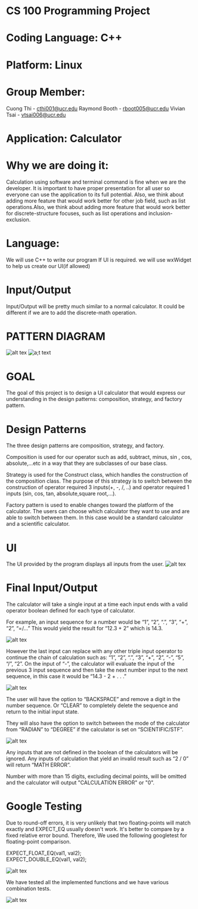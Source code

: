 # CS 100 Programming Project
# Coding Language: C++
# Platform: Linux
# Group Member:
Cuong Thi - cthi001@ucr.edu
Raymond Booth - rboot005@ucr.edu
Vivian Tsai - vtsai006@ucr.edu
# Application: Calculator

# Why we are doing it:
  Calculation using software and terminal command is fine when we are the developer.
  It is important to have proper presentation for all user so everyone can use the application
to its full potential.
  Also, we think about adding more feature that would work better for other job field, such as list operations.Also, we think about adding more feature that would work better for discrete-structure focuses, such as list operations and inclusion-exclusion.
# Language:
  We will use C++ to write our program
  If UI is required. we will use wxWidget to help us create our UI(if allowed)
# Input/Output
  Input/Output will be pretty much similar to a normal calculator.
  It could be different if we are to add the discrete-math operation.

# PATTERN DIAGRAM
![alt tex](https://github.com/cs100/final-project-honda-crv/blob/master/Scan_May_15_2020-1.png)
![a;t text](https://github.com/cs100/final-project-honda-crv/blob/master/Scan_May_15_2020-2.png)

# GOAL
  The goal of this project is to design a UI calculator that would express our understanding in the design patterns: composition, strategy, and factory pattern. 

# Design Patterns
  The three design patterns are composition, strategy, and factory.

  Composition is used for our operator such as add, subtract, minus, sin , cos, absolute,...etc in a way that they are subclasses of our base class. 

  Strategy is used for the Construct class, which handles the construction of the composition class. The purpose of this strategy is to switch between the construction of operator required 3 inputs(+, -, /, ..) and operator required 1 inputs (sin, cos, tan, absolute,square root,...).

  Factory pattern is used to enable changes toward the platform of the calculator. The users can choose which calculator they want to use and are able to switch between them. In this case would be a standard calculator and a scientific calculator.

# UI
  The UI provided by the program displays all inputs from the user.
![alt tex](https://github.com/cs100/final-project-honda-crv/blob/master/UI.jpg)
# Final Input/Output
  The calculator will take a single input at a time each input ends with a valid operator boolean defined for each type of calculator. 

  For example, an input sequence for a number would be  “1”, “2”, “.”, “3”, “+”, “2”, “=/...” This would yield the result for “12.3 + 2” which is 14.3. 

![alt tex](https://github.com/cs100/final-project-honda-crv/blob/master/111.jpg)

  However the last input can replace with any other triple input operator to continue the chain of calculation such as: “1”, “2”, “.”, “3”, “+”, “2”, “-”, “5”, “/”, “2”. On the input of “-”, the calculator will evaluate the input of the previous 3 input sequence and then take the next number input to the next sequence, in this case it would be “14.3  -  2 +  . . .”

![alt tex](https://github.com/cs100/final-project-honda-crv/blob/master/222.png)

  The user will have the option to “BACKSPACE”  and remove a digit in the number sequence. Or “CLEAR” to completely delete the sequence and return to the initial input state.

They will also have the option to switch between the mode of the calculator from “RADIAN” to “DEGREE” if the calculator is set on “SCIENTIFIC/STF”.

![alt tex](https://github.com/cs100/final-project-honda-crv/blob/master/333.png)

  Any inputs that are not defined in the boolean of the calculators will be ignored. Any inputs of calculation that yield an invalid result such as  “2 / 0” will return “MATH ERROR”.

  Number with more than 15 digits, excluding decimal points, will be omitted and the calculator will output "CALCULATION ERROR" or "0".

# Google Testing
  Due to round-off errors, it is very unlikely that two floating-points will match exactly and EXPECT_EQ usually doesn't work. It's better to compare by a fixed relative error bound. Therefore, We used the following googletest for floating-point comparison.

EXPECT_FLOAT_EQ(val1, val2);	
EXPECT_DOUBLE_EQ(val1, val2);

![alt tex](https://github.com/cs100/final-project-honda-crv/blob/master/444.png)


  We have tested all the implemented functions and we have various combination tests. 

![alt tex](https://github.com/cs100/final-project-honda-crv/blob/master/33.png)
